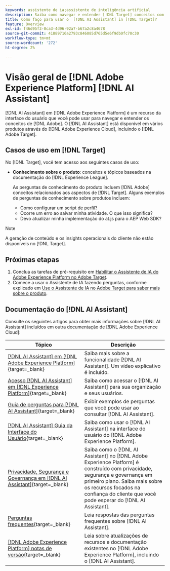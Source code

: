```yaml
---
keywords: assistente de ia;assistente de inteligência artificial
description: Saiba como navegar e entender [!DNL Target] conceitos com o [!DNL AI Assistant].
title: Como faço para usar o  [!DNL AI Assistant] in [!DNL Target]?
feature: Overview
exl-id: f46d95f3-0ca3-4d96-92a7-b67a2c8a4678
source-git-commit: 41889716a2793c846085d765d5e6f9db0fc70c30
workflow-type: tm+mt
source-wordcount: '272'
ht-degree: 2%

---
```


# Visão geral de [!DNL Adobe Experience Platform] [!DNL AI Assistant]

[!DNL AI Assistant] em [!DNL Adobe Experience Platform] é um recurso da interface do usuário que você pode usar para navegar e entender os conceitos de [!DNL Adobe]. O [!DNL AI Assistant] está disponível em vários produtos através do [!DNL Adobe Experience Cloud], incluindo o [!DNL Adobe Target].

## Casos de uso em [!DNL Target]

No [!DNL Target], você tem acesso aos seguintes casos de uso:

* **Conhecimento sobre o produto**: conceitos e tópicos baseados na documentação do [!DNL Experience League].

  As perguntas de conhecimento do produto incluem [!DNL Adobe] conceitos relacionados aos aspectos de [!DNL Target]. Alguns exemplos de perguntas de conhecimento sobre produtos incluem:

   * Como configurar um script de perfil?
   * Ocorre um erro ao salvar minha atividade. O que isso significa? 
   * Devo atualizar minha implementação do at.js para o AEP Web SDK?

>[!NOTE]
>
>A geração de conteúdo e os insights operacionais do cliente não estão disponíveis no [!DNL Target].

## Próximas etapas

1. Conclua as tarefas de pré-requisito em [Habilitar o Assistente de IA do Adobe Experience Platform no Adobe Target](/help/main/c-intro/enabling-ai-assistant.md).
1. Comece a usar o Assistente de IA fazendo perguntas, conforme explicado em [Use o Assistente de IA no Adobe Target para saber mais sobre o produto](/help/main/c-intro/ai-assistant-product-knowledge.md).

## Documentação do [!DNL AI Assistant]

Consulte os seguintes artigos para obter mais informações sobre [!DNL AI Assistant] incluídos em outra documentação de [!DNL Adobe Experience Cloud]:

| Tópico | Descrição |
| --- | --- |
| [[!DNL AI Assistant] em [!DNL Adobe Experience Platform]](https://experienceleague.adobe.com/pt-br/docs/experience-platform/ai-assistant/home){target=_blank} | Saiba mais sobre a funcionalidade [!DNL AI Assistant]. Um vídeo explicativo é incluído. |
| [Acesso [!DNL AI Assistant] em [!DNL Experience Platform]](https://experienceleague.adobe.com/pt-br/docs/experience-platform/ai-assistant/access){target=_blank} | Saiba como acessar o [!DNL AI Assistant] para sua organização e seus usuários. |
| [Guia de perguntas para [!DNL AI Assistant]](https://experienceleague.adobe.com/pt-br/docs/experience-platform/ai-assistant/questions){target=_blank} | Exibir exemplos de perguntas que você pode usar ao consultar [!DNL AI Assistant]. |
| [[!DNL AI Assistant] Guia da Interface do Usuário](https://experienceleague.adobe.com/pt-br/docs/experience-platform/ai-assistant/ui-guide){target=_blank} | Saiba como usar o [!DNL AI Assistant] na interface do usuário do [!DNL Adobe Experience Platform]. |
| [Privacidade, Segurança e Governança em [!DNL AI Assistant]](https://experienceleague.adobe.com/pt-br/docs/experience-platform/ai-assistant/privacy){target=_blank} | Saiba como o [!DNL AI Assistant] no [!DNL Adobe Experience Platform] é construído com privacidade, segurança e governança em primeiro plano. Saiba mais sobre os recursos focados na confiança do cliente que você pode esperar do [!DNL AI Assistant]. |
| [Perguntas frequentes](https://experienceleague.adobe.com/pt-br/docs/experience-platform/ai-assistant/faq){target=_blank} | Leia respostas das perguntas frequentes sobre [!DNL AI Assistant]. |
| [[!DNL Adobe Experience Platform] notas de versão](https://experienceleague.adobe.com/pt-br/docs/experience-platform/release-notes/latest){target=_blank} | Leia sobre atualizações de recursos e documentação existentes no [!DNL Adobe Experience Platform], incluindo o [!DNL AI Assistant]. |